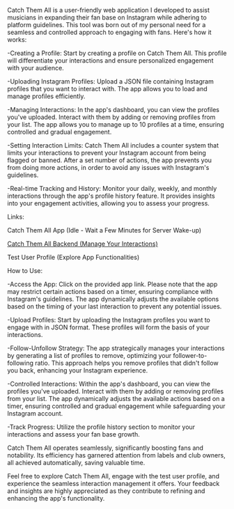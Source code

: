 Catch Them All is a user-friendly web application I developed to assist musicians in expanding their fan base on Instagram while adhering to platform guidelines. This tool was born out of my personal need for a seamless and controlled approach to engaging with fans. Here's how it works:

-Creating a Profile:
Start by creating a profile on Catch Them All. This profile will differentiate your interactions and ensure personalized engagement with your audience.

-Uploading Instagram Profiles:
Upload a JSON file containing Instagram profiles that you want to interact with. The app allows you to load and manage profiles efficiently.

-Managing Interactions:
In the app's dashboard, you can view the profiles you've uploaded. Interact with them by adding or removing profiles from your list. The app allows you to manage up to 10 profiles at a time, ensuring controlled and gradual engagement.

-Setting Interaction Limits:
Catch Them All includes a counter system that limits your interactions to prevent your Instagram account from being flagged or banned. After a set number of actions, the app prevents you from doing more actions, in order to avoid any issues with Instagram's guidelines.

-Real-time Tracking and History:
Monitor your daily, weekly, and monthly interactions through the app's profile history feature. It provides insights into your engagement activities, allowing you to assess your progress.

Links:

Catch Them All App (Idle - Wait a Few Minutes for Server Wake-up)

[
Catch Them All Backend (Manage Your Interactions)](https://github.com/feel-ma/CatchThemAllServer)

Test User Profile (Explore App Functionalities)

How to Use:

-Access the App: Click on the provided app link. Please note that the app may restrict certain actions based on a timer, ensuring compliance with Instagram's guidelines. The app dynamically adjusts the available options based on the timing of your last interaction to prevent any potential issues.

-Upload Profiles: Start by uploading the Instagram profiles you want to engage with in JSON format. These profiles will form the basis of your interactions.

-Follow-Unfollow Strategy: The app strategically manages your interactions by generating a list of profiles to remove, optimizing your follower-to-following ratio. This approach helps you remove profiles that didn't follow you back, enhancing your Instagram experience.

-Controlled Interactions: Within the app's dashboard, you can view the profiles you've uploaded. Interact with them by adding or removing profiles from your list. The app dynamically adjusts the available actions based on a timer, ensuring controlled and gradual engagement while safeguarding your Instagram account.

-Track Progress: Utilize the profile history section to monitor your interactions and assess your fan base growth.

Catch Them All operates seamlessly, significantly boosting fans and notability. Its efficiency has garnered attention from labels and club owners, all achieved automatically, saving valuable time.

Feel free to explore Catch Them All, engage with the test user profile, and experience the seamless interaction management it offers. Your feedback and insights are highly appreciated as they contribute to refining and enhancing the app's functionality.
